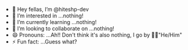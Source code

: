 - 👋 Hey fellas, I’m @hiteshp-dev
- 👀 I’m interested in ...nothing!
- 🌱 I’m currently learning ...nothing!
- 💞️ I’m looking to collaborate on ...nothing!
- 😄 Pronouns: ...Ah!! Don't think it's also nothing, I go by 👦🏻"He/Him"
- ⚡ Fun fact: ...Guess what?

<!---
hiteshp-dev/hiteshp-dev is a ✨ special ✨ repository because its `README.md` (this file) appears on your GitHub profile.
You can click the Preview link to take a look at your changes.
--->
